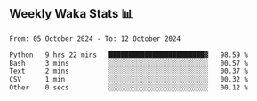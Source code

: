 ## Weekly Waka Stats 📊
<!--START_SECTION:waka-->

```txt
From: 05 October 2024 - To: 12 October 2024

Python   9 hrs 22 mins   ████████████████████████▓   98.59 %
Bash     3 mins          ░░░░░░░░░░░░░░░░░░░░░░░░░   00.57 %
Text     2 mins          ░░░░░░░░░░░░░░░░░░░░░░░░░   00.37 %
CSV      1 min           ░░░░░░░░░░░░░░░░░░░░░░░░░   00.32 %
Other    0 secs          ░░░░░░░░░░░░░░░░░░░░░░░░░   00.12 %
```

<!--END_SECTION:waka-->

<!--

Here are some ideas to get you started:

- 🔭 I’m currently working on (way to add branches committed on)
- 🌱 I’m currently learning Web Frameworks and Machine Learning! (Lisp, JS (react & angular), Python, and __)
- 💬 Ask me about ...
- 📫 How to reach me: 
- 😄 Pronouns: He/Him/His
- ⚡ Fun fact: ...

that-recsys-lab
-->
